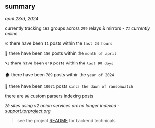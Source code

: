 
## summary
_april 23rd, 2024_

currently tracking `163` groups across `299` relays & mirrors - _`71` currently online_

⏲ there have been `11` posts within the `last 24 hours`

🦈 there have been `156` posts within the `month of april`

🪐 there have been `649` posts within the `last 90 days`

🏚 there have been `789` posts within the `year of 2024`

🦕 there have been `10071` posts `since the dawn of ransomwatch`

there are `96` custom parsers indexing posts

_`20` sites using v2 onion services are no longer indexed - [support.torproject.org](https://support.torproject.org/onionservices/v2-deprecation/)_

> see the project [README](https://github.com/joshhighet/ransomwatch#ransomwatch--) for backend technicals

